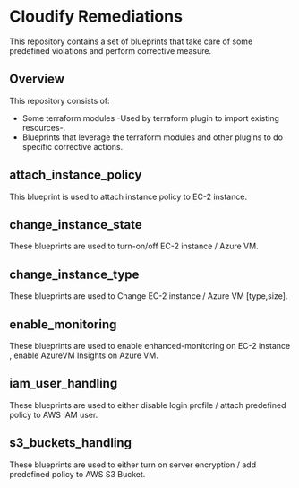 # Cloudify Remediations

This repository contains a set of blueprints that take care of some predefined violations and perform corrective measure.

## Overview

This repository consists of:

* Some terraform modules -Used by terraform plugin to import existing resources-.
* Blueprints that leverage the terraform modules and other plugins to do specific corrective actions.

## attach_instance_policy

This blueprint is used to attach instance policy to EC-2 instance.

## change_instance_state

These blueprints are used to turn-on/off EC-2 instance / Azure VM.

## change_instance_type

These blueprints are used to Change EC-2 instance / Azure VM [type,size].

## enable_monitoring

These blueprints are used to enable enhanced-monitoring on EC-2 instance , enable AzureVM Insights on Azure VM.

## iam_user_handling

These blueprints are used to either disable login profile / attach predefined policy to AWS IAM user.

## s3_buckets_handling

These blueprints are used to either turn on server encryption / add predefined policy to AWS S3 Bucket.

